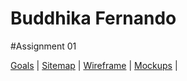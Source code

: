 # Buddhika Fernando

#Assignment 01

[Goals](https://docs.google.com/document/d/1JJCo69sgAONYbrfK-SQw1h1-zvGEKKLhOzGsHH9yVlE/edit?usp=sharing)  | 
[Sitemap](https://www.gloomaps.com/ZwvK4z4wQT)  | 
[Wireframe](https://drive.google.com/file/d/1kCe1raA0NnWPxaboeVfaDwhtAvtbAOvq/view?usp=sharing)  | 
[Mockups](https://www.figma.com/design/K8vkKuwx2lmNnz7AfQ4Htu/Mockup-Creation?node-id=0-1&t=RaOROewKGdEhe5U8-1)  | 